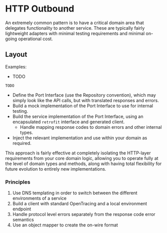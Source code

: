 # HTTP Outbound

An extremely common pattern is to have a critical domain area that delegates functionality to another service. These are typically fairly lightweight adapters with minimal testing requirements and minimal on-going operational cost.

## Layout

Examples:

* TODO

```text
TODO
```

* Define the Port Interface \(use the Repository convention\), which may simply look like the API calls, but with translated responses and errors.
* Build a mock implementation of the Port Interface to use for internal testing.
* Build the service implementation of the Port Interface, using an encapsulated `retrofit` interface and generated client.
  * Handle mapping response codes to domain errors and other internal types.
* Inject the relevant implementation and use within your domain as required.

This approach is fairly effective at completely isolating the HTTP-layer requirements from your core domain logic, allowing you to operate fully at the level of domain types and methods, along with having total flexibility for future evolution to entirely new implementations.

### Principles

1. Use DNS templating in order to switch between the different environments of a service
2. Build a client with standard OpenTracing and a local environment endpoint
3. Handle protocol level errors separately from the response code error semantics
4. Use an object mapper to create the on-wire format

